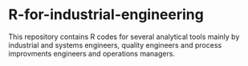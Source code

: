 # R-for-industrial-engineering

This repository contains R codes for several analytical tools mainly by industrial and systems engineers, quality engineers and
process improvments engineers and operations managers.
